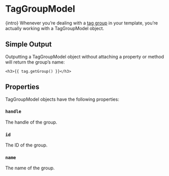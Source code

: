 # TagGroupModel

{intro} Whenever you’re dealing with a [tag group](../tags.md#tag-groups) in your template, you’re actually working with a TagGroupModel object.

## Simple Output

Outputting a TagGroupModel object without attaching a property or method will return the group’s name:

```twig
<h3>{{ tag.getGroup() }}</h3>
```

## Properties

TagGroupModel objects have the following properties:

### `handle`

The handle of the group.

### `id`

The ID of the group.

### `name`

The name of the group.